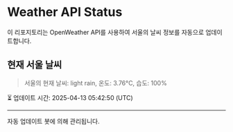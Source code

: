 
# Weather API Status

이 리포지토리는 OpenWeather API를 사용하여 서울의 날씨 정보를 자동으로 업데이트합니다.

## 현재 서울 날씨
> 서울의 현재 날씨: light rain, 온도: 3.76°C, 습도: 100%

⏳ 업데이트 시간: 2025-04-13 05:42:50 (UTC)

---
자동 업데이트 봇에 의해 관리됩니다.
